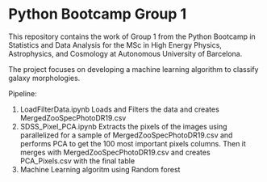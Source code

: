 # Python Bootcamp Group 1
This repository contains the work of Group 1 from the Python Bootcamp in Statistics and Data Analysis for the MSc in High Energy Physics, Astrophysics, and Cosmology at Autonomous University of Barcelona. 


The project focuses on developing a machine learning algorithm to classify galaxy morphologies. 


Pipeline:

1. LoadFilterData.ipynb Loads and Filters the data and creates MergedZooSpecPhotoDR19.csv
2. SDSS_Pixel_PCA.ipynb Extracts the pixels of the images using parallelized for a sample of MergedZooSpecPhotoDR19.csv and performs PCA to get the 100 most important pixels columns. Then it merges with MergedZooSpecPhotoDR19.csv and creates PCA_Pixels.csv with the final table
3. Machine Learning algoritm using Random forest 
